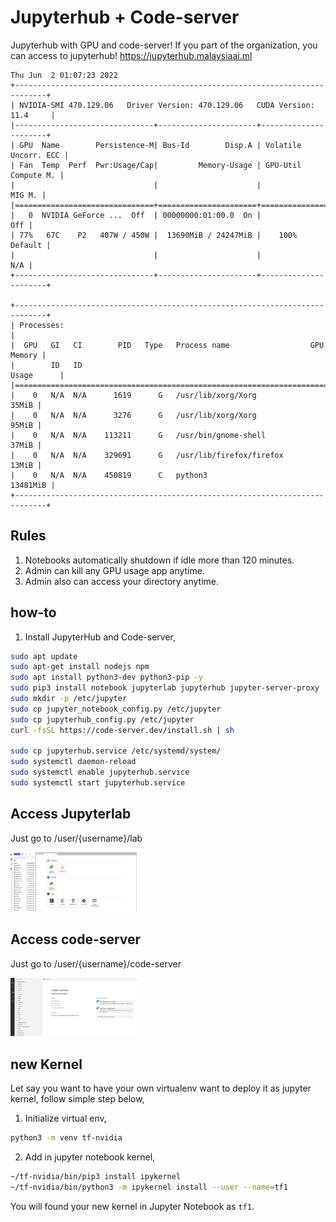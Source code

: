 # Jupyterhub + Code-server

Jupyterhub with GPU and code-server! If you part of the organization, you can access to jupyterhub! https://jupyterhub.malaysiaai.ml

```text
Thu Jun  2 01:07:23 2022       
+-----------------------------------------------------------------------------+
| NVIDIA-SMI 470.129.06   Driver Version: 470.129.06   CUDA Version: 11.4     |
|-------------------------------+----------------------+----------------------+
| GPU  Name        Persistence-M| Bus-Id        Disp.A | Volatile Uncorr. ECC |
| Fan  Temp  Perf  Pwr:Usage/Cap|         Memory-Usage | GPU-Util  Compute M. |
|                               |                      |               MIG M. |
|===============================+======================+======================|
|   0  NVIDIA GeForce ...  Off  | 00000000:01:00.0  On |                  Off |
| 77%   67C    P2   407W / 450W |  13690MiB / 24247MiB |    100%      Default |
|                               |                      |                  N/A |
+-------------------------------+----------------------+----------------------+
                                                                               
+-----------------------------------------------------------------------------+
| Processes:                                                                  |
|  GPU   GI   CI        PID   Type   Process name                  GPU Memory |
|        ID   ID                                                   Usage      |
|=============================================================================|
|    0   N/A  N/A      1619      G   /usr/lib/xorg/Xorg                 35MiB |
|    0   N/A  N/A      3276      G   /usr/lib/xorg/Xorg                 95MiB |
|    0   N/A  N/A    113211      G   /usr/bin/gnome-shell               37MiB |
|    0   N/A  N/A    329691      G   /usr/lib/firefox/firefox           13MiB |
|    0   N/A  N/A    450819      C   python3                         13481MiB |
+-----------------------------------------------------------------------------+
```

## Rules

1. Notebooks automatically shutdown if idle more than 120 minutes.
2. Admin can kill any GPU usage app anytime.
3. Admin also can access your directory anytime.

## how-to

1. Install JupyterHub and Code-server,

```bash
sudo apt update
sudo apt-get install nodejs npm
sudo apt install python3-dev python3-pip -y
sudo pip3 install notebook jupyterlab jupyterhub jupyter-server-proxy
sudo mkdir -p /etc/jupyter
sudo cp jupyter_notebook_config.py /etc/jupyter
sudo cp jupyterhub_config.py /etc/jupyter
curl -fsSL https://code-server.dev/install.sh | sh

sudo cp jupyterhub.service /etc/systemd/system/
sudo systemctl daemon-reload
sudo systemctl enable jupyterhub.service 
sudo systemctl start jupyterhub.service
```

## Access Jupyterlab

Just go to /user/{username}/lab

<img alt="logo" width="40%" src="jupyterlab.png">

## Access code-server

Just go to /user/{username}/code-server

<img alt="logo" width="40%" src="code-server.png">

## new Kernel

Let say you want to have your own virtualenv want to deploy it as jupyter kernel, follow simple step below,

1. Initialize virtual env,

```bash
python3 -m venv tf-nvidia
```

2. Add in jupyter notebook kernel,

```bash
~/tf-nvidia/bin/pip3 install ipykernel
~/tf-nvidia/bin/python3 -m ipykernel install --user --name=tf1
```

You will found your new kernel in Jupyter Notebook as `tf1`.

